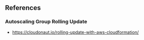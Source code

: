 ## References 

### Autoscaling Group Rolling Update
- https://cloudonaut.io/rolling-update-with-aws-cloudformation/
